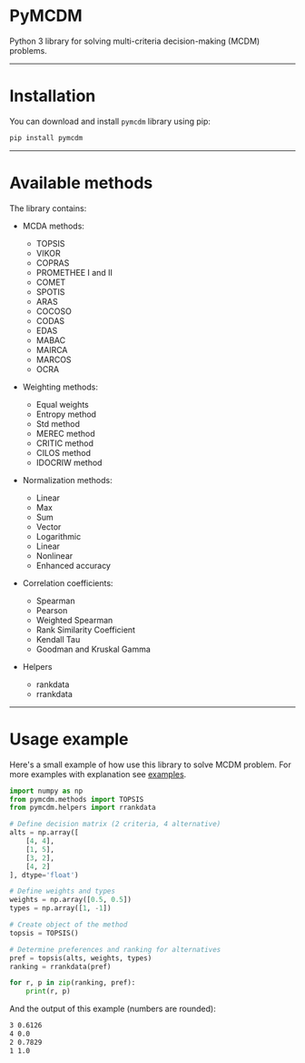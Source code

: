 # PyMCDM

Python 3 library for solving multi-criteria decision-making (MCDM) problems.

___
# Installation

You can download and install `pymcdm` library using pip:

```Bash
pip install pymcdm
```
___
# Available methods

The library contains:
* MCDA methods:
  * TOPSIS
  * VIKOR
  * COPRAS
  * PROMETHEE I and II
  * COMET
  * SPOTIS
  * ARAS
  * COCOSO
  * CODAS
  * EDAS
  * MABAC
  * MAIRCA
  * MARCOS
  * OCRA


* Weighting methods:
  * Equal weights
  * Entropy method
  * Std method
  * MEREC method
  * CRITIC method
  * CILOS method
  * IDOCRIW method
 
 
* Normalization methods:
  * Linear
  * Max
  * Sum
  * Vector
  * Logarithmic
  * Linear
  * Nonlinear
  * Enhanced accuracy


* Correlation coefficients:
    * Spearman
    * Pearson
    * Weighted Spearman
    * Rank Similarity Coefficient
    * Kendall Tau
    * Goodman and Kruskal Gamma


* Helpers
    * rankdata
    * rrankdata

___
# Usage example

Here's a small example of how use this library to solve MCDM problem.
For more examples with explanation see [examples](https://gitlab.com/shekhand/mcda/-/blob/master/examples/examples.ipynb).

```python
import numpy as np
from pymcdm.methods import TOPSIS
from pymcdm.helpers import rrankdata

# Define decision matrix (2 criteria, 4 alternative)
alts = np.array([
    [4, 4],
    [1, 5],
    [3, 2],
    [4, 2]
], dtype='float')

# Define weights and types
weights = np.array([0.5, 0.5])
types = np.array([1, -1])

# Create object of the method
topsis = TOPSIS()

# Determine preferences and ranking for alternatives
pref = topsis(alts, weights, types)
ranking = rrankdata(pref)

for r, p in zip(ranking, pref):
    print(r, p)
```

And the output of this example (numbers are rounded):

```bash
3 0.6126
4 0.0
2 0.7829
1 1.0
```


